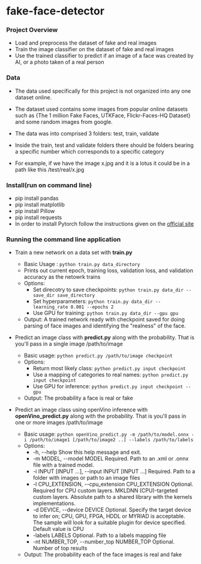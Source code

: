 # fake-face-detector


### Project Overview
- Load and preprocess the dataset of fake and real images
- Train the image classifier on the dataset of fake and real images
- Use the trained classifier to predict if an image of a face was created by AI, or a photo taken of a real person

### Data
- The data used specifically for this project is not organized into any one dataset online.
- The dataset used contains some images from popular online datasets such as {The 1 million Fake Faces, UTKFace, Flickr-Faces-HQ Dataset} and some random images from google.

- The data was into comprised 3 folders: test, train, validate

- Inside the train, test and validate folders there should be folders bearing a specific number which corresponds to a specific category
- For example, if we have the image x.jpg and it is a lotus it could be in a path like this /test/real/x.jpg

### Install(run on command line)
- pip install pandas
- pip install matplotlib
- pip install Pillow
- pip install requests
- In order to install Pytorch follow the instructions given on the [official site](https://pytorch.org/)

### Running the command line application
- Train a new network on a data set with **train.py**
  - Basic Usage : ```python train.py data_directory```<br/>
  - Prints out current epoch, training loss, validation loss, and validation accuracy as the netowrk trains
  - Options:
    - Set direcotry to save checkpoints: ```python train.py data_dir --save_dir save_directory```
    - Set hyperparameters: ```python train.py data_dir --learning_rate 0.001 --epochs 2```
    - Use GPU for training: ```python train.py data_dir --gpu gpu```
  - Output: A trained network ready with checkpoint saved for doing parsing of face images and identifying the "realness" of the face.
    
- Predict an image class with **predict.py** along with the probability. That is you'll pass in a single image /path/to/image
  - Basic usage: ```python predict.py /path/to/image checkpoint```
  - Options:
    - Return most likely class: ```python predict.py input checkpoint```
    - Use a mapping of categories to real names: ```python predict.py input checkpoint```
    - Use GPU for inference: ```python predict.py input checkpoint --gpu```
  - Output: The probability a face is real or fake
  
- Predict an image class using openVino inference with **openVino_predict.py** along with the probability. That is you'll pass in one or more images /path/to/image
  - Basic usage: ```python openVino_predict.py -m /path/to/model.onnx -i /path/to/image1 [/path/to/image2 ..] --labels /path/to/labels```
  - Options:
     - -h, --help       Show this help message and exit.
     - -m MODEL, --model MODEL
                        Required. Path to an .xml or .onnx file with a trained model.
     - -i INPUT [INPUT ...], --input INPUT [INPUT ...]
                        Required. Path to a folder with images or path to an
                        image files
     - -l CPU_EXTENSION, --cpu_extension CPU_EXTENSION
                        Optional. Required for CPU custom layers. MKLDNN (CPU)-targeted custom layers.
                        Absolute path to a shared library with the kernels
                        implementations.
     - -d DEVICE, --device DEVICE
                        Optional. Specify the target device to infer on; CPU,
                        GPU, FPGA, HDDL or MYRIAD is acceptable. The sample
                        will look for a suitable plugin for device specified.
                        Default value is CPU
     - -labels LABELS       Optional. Path to a labels mapping file
     - -nt NUMBER_TOP, --number_top NUMBER_TOP
                        Optional. Number of top results
  - Output: The probability each of the face images is real and fake
